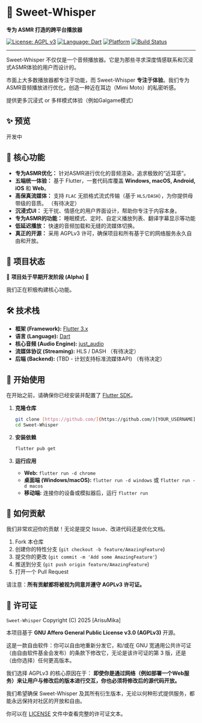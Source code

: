 # 💖 Sweet-Whisper

**专为 ASMR 打造的跨平台播放器**

[![License: AGPL v3](https://img.shields.io/badge/License-AGPL%20v3-blue.svg)](https://www.gnu.org/licenses/agpl-3.0)
[![Language: Dart](https://img.shields.io/badge/Language-Dart-blue?logo=dart)](https://dart.dev)
[![Platform](https://img.shields.io/badge/Platform-Win%20%7C%20Mac%20%7C%20iOS%20%7C%20Android%20%7C%20Web-brightgreen)](https://flutter.dev)
[![Build Status](https://img.shields.io/github/actions/workflow/status/[YOUR_USERNAME]/Sweet-Whisper/YOUR_WORKFLOW_FILE.yml?branch=main)](https://github.com/[YOUR_USERNAME]/Sweet-Whisper/actions)

---

Sweet-Whisper 不仅仅是一个音频播放器。它是为那些寻求深度情感联系和沉浸式ASMR体验的用户而设计的。

市面上大多数播放器都专注于功能，而 Sweet-Whisper **专注于体验**。我们专为ASMR音频播放进行优化，创造一种近在耳边（Mimi Moto）的私密听感。

提供更多沉浸式 or 多样模式体验（例如Galgame模式）

## ✨ 预览

开发中

## 🚀 核心功能

* **专为ASMR优化：** 针对ASMR进行优化的音频渲染，追求极致的“近耳感”。
* **五端统一体验：** 基于 Flutter，一套代码库覆盖 **Windows, macOS, Android, iOS** 和 **Web**。
* **高保真流媒体：** 支持 `FLAC` 无损格式流式传输（基于 `HLS/DASH`），为你提供母带级的音质。 （有待决定）
* **沉浸式UI：** 无干扰、情感化的用户界面设计，帮助你专注于内容本身。
* **专为ASMR的功能：** 睡眠模式、定时、自定义播放列表、翻译字幕显示等功能
* **低延迟播放：** 快速的音频加载和无缝的流媒体切换。
* **真正的开源：** 采用 AGPLv3 许可，确保项目和所有基于它的网络服务永久自由和开放。

## 🧭 项目状态

🚧 **项目处于早期开发阶段 (Alpha)** 🚧

我们正在积极构建核心功能。

## 🛠️ 技术栈

* **框架 (Framework):** [Flutter 3.x](https://flutter.dev)
* **语言 (Language):** [Dart](https://dart.dev)
* **核心音频 (Audio Engine):** [just_audio](https://pub.dev/packages/just_audio)
* **流媒体协议 (Streaming):** HLS / DASH （有待决定）
* **后端 (Backend):** (TBD - 计划支持标准流媒体API) （有待决定）

## 🏁 开始使用

在开始之前，请确保你已经安装并配置了 [Flutter SDK](https://flutter.dev/docs/get-started/install)。

1.  **克隆仓库**
    ```bash
    git clone [https://github.com/](https://github.com/)[YOUR_USERNAME]/Sweet-Whisper.git
    cd Sweet-Whisper
    ```

2.  **安装依赖**
    ```bash
    flutter pub get
    ```

3.  **运行应用**
    * **Web:** `flutter run -d chrome`
    * **桌面端 (Windows/macOS):** `flutter run -d windows` 或 `flutter run -d macos`
    * **移动端:** 连接你的设备或模拟器后，运行 `flutter run`

## 🤝 如何贡献

我们非常欢迎你的贡献！无论是提交 Issue、改进代码还是优化文档。

1.  Fork 本仓库
2.  创建你的特性分支 (`git checkout -b feature/AmazingFeature`)
3.  提交你的更改 (`git commit -m 'Add some AmazingFeature'`)
4.  推送到分支 (`git push origin feature/AmazingFeature`)
5.  打开一个 Pull Request

请注意：**所有贡献都将被视为同意并遵守 AGPLv3 许可证。**

## 📜 许可证

`Sweet-Whisper`
Copyright (C) 2025 [ArisuMika]

本项目基于 **GNU Affero General Public License v3.0 (AGPLv3)** 开源。

这是一款自由软件：你可以自由地重新分发它，和/或在 GNU 宽通用公共许可证（由自由软件基金会发布）的条款下修改它，无论是该许可证的第 3 版，还是（由你选择）任何更高版本。

我们选择 AGPLv3 的核心原因在于：
**即使你是通过网络（例如部署一个Web服务）来让用户与修改后的版本进行交互，你也必须将修改后的源代码开放。**

我们希望确保 Sweet-Whisper 及其所有衍生版本，无论以何种形式提供服务，都能永远保持对社区的开放和自由。

你可以在 [LICENSE](LICENSE) 文件中查看完整的许可证文本。
